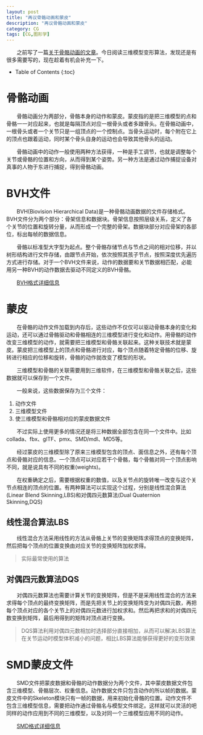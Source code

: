 ```yaml
---
layout: post
title: "再议骨骼动画和蒙皮"
description: "再议骨骼动画和蒙皮"
category: CG
tags: [CG,图形学]
---
```


&#160; &#160; &#160; &#160;之前写了一篇[关于骨骼动画的文章](http://aicdg.com/cg/2017/09/21/skeletal-animation.html)。今日阅读三维模型变形算法，发现还是有很多需要写的，现在趁着有机会补充一下。

<!-- more -->

* Table of Contents
{:toc}

# 骨骼动画

&#160; &#160; &#160; &#160;骨骼动画分为两部分，骨骼本身的动作和蒙皮。蒙皮指的是把三维模型的点和骨骼一一对应起来，也就是每隔顶点对应一根骨头或者多跟骨头。在骨骼动画中，一根骨头或者一个关节只是一组顶点的一个控制点。当骨头运动时，每个附在它上的顶点也跟着运动，同时某个骨头自身的运动也会导致其他骨头的运动。

&#160; &#160; &#160; &#160;骨骼动画中的动作一般使用两种方法获得，一种是手工调节，也就是调整每个关节或骨骼的位置和方向，从而得到某个姿势。另一种方法是通过动作捕捉设备对真事的人物于东进行捕捉，得到骨骼动画。

# BVH文件

&#160; &#160; &#160; &#160;BVH(Biovision Hierarchical Data)是一种骨骼动画数据的文件存储格式。BVH文件分为两个部分：骨架信息和数据块。骨架信息按照层级关系，定义了各个关节的位置和旋转分量，从而形成一个完整的骨架。数据块部分对应骨架的各部位，标出每帧的数据信息。

&#160; &#160; &#160; &#160;骨骼以标准型大字型为起点。整个骨骼存储节点与节点之间的相对位移，并以树形结构进行文件存储，由跟节点开始，依次按照其孩子节点，按照深度优先遍历方式进行存储。对于一个BVH文件来说，动作的数据要和关节数据相匹配，必能用另一种BVH的动作数据去驱动不同定义的BVH骨骼。

&#160; &#160; &#160; &#160;[BVH格式详细信息](https://research.cs.wisc.edu/graphics/Courses/cs-838-1999/Jeff/BVH.html)

# 蒙皮

&#160; &#160; &#160; &#160;在骨骼的动作文件加载到内存后，这些动作不仅仅可以驱动骨骼本身的变化和运动，还可以通过骨骼驱动和骨骼相连的三维模型进行变化和动作。用骨骼的动作改变三维模型的动作，就需要把三维模型和骨骼关联起来。这种关联技术就是蒙皮。蒙皮把三维模型上的顶点和骨骼进行对应，每个顶点随着特定骨骼的位移、旋转进行相应的位移和旋转，骨骼的动作就改变了模型的形状。

&#160; &#160; &#160; &#160;三维模型和骨骼的关联需要用到三维软件，在三维模型和骨骼关联之后，这些数据就可以保存到一个文件。

&#160; &#160; &#160; &#160;一般来说，这些数据保存为三个文件：

1. 动作文件
2. 三维模型文件
3. 使三维模型和骨骼相对应的蒙皮数据文件

&#160; &#160; &#160; &#160;不过实际上使用更多的情况还是将三种数据全部包含在同一个文件中。比如collada、fbx、glTF、pmx、SMD/mdl、MD5等。

&#160; &#160; &#160; &#160;经过蒙皮的三维模型除了原来三维模型包含的顶点、面信息之外，还有每个顶点和骨骼对应的信息。一个顶点可以对应若干个骨骼，每个骨骼对同一个顶点影响不同，就是说具有不同的权重(weights)。

&#160; &#160; &#160; &#160;在权重确定之后，需要根据权重的数值，以及关节点的旋转唯一改变与这个关节点相连的顶点的位置。有两种算法可以实现这个过程，分别是线性混合算法(Linear Blend Skinning,LBS)和对偶四元数算法(Dual Quaternion Skinning,DQS)

## 线性混合算法LBS

&#160; &#160; &#160; &#160;线性混合方法采用线性的方法从骨骼上关节的变换矩阵求得顶点的变换矩阵，然后把每个顶点的位置变换由对应关节的变换矩阵加权求得。

> 实际最常使用的算法

## 对偶四元数算法DQS

&#160; &#160; &#160; &#160;对偶四元数算法也需要计算关节的变换矩阵，但是不是采用线性混合的方法来求得每个顶点的最终变换矩阵，而是先把关节上的变换矩阵变为对偶四元数，再把每个顶点对应的各个关节上的对偶四元数进行加权求和。然后再把求和的对偶四元数变换到矩阵，最后用得到的矩阵对顶点进行变换。

> DQS算法利用对偶四元数相加时选择部分直接相加，从而可以解决LBS算法在关节运动时模型体积减小的问题，相比LBS算法能够获得更好的变形效果

# SMD蒙皮文件

&#160; &#160; &#160; &#160;SMD文件把蒙皮数据和骨骼的动作数据分为两个文件，其中蒙皮数据文件包含三维模型、骨骼层次、权重信息。动作数据文件只包含动作的所以帧的数据。蒙皮文件中的Skeleton模块只有一帧的数据，用来初始化骨骼的位置。动作文件不包含三维模型信息，需要把动作通过骨骼名与模型文件绑定。这样就可以灵活的吧同样的动作应用到不同的三维模型，以及对同一个三维模型应用不同的动作。

&#160; &#160; &#160; &#160;[SMD格式详细信息](https://developer.valvesoftware.com/wiki/Studiomdl_Data)

